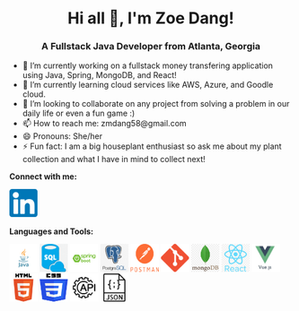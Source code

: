 <h1 align='center'>Hi all 👋, I'm Zoe Dang!</h1>

<h3 align='center'>A Fullstack Java Developer from Atlanta, Georgia</h3>

<ul>
        <li>🔭 I’m currently working on a fullstack money transfering application using Java, Spring, MongoDB, and React!</li>
        <li>🌱 I’m currently learning cloud services like AWS, Azure, and Goodle cloud.</li>
        <li>👯 I’m looking to collaborate on any project from solving a problem in our daily life or even a fun game :)</li>
        <li>📫 How to reach me: zmdang58@gmail.com</li>
        <li>😄 Pronouns: She/her</li>
        <li>⚡ Fun fact: I am a big houseplant enthusiast so ask me about my plant collection and what I have in mind to collect next!</li>
</ul>

<strong>Connect with me:</strong>
<p><a href="https://www.linkedin.com/in/zoe-dang/">
        <img src="linkedin.png" alt="LinkedIn" width="50" height="50">
</a></p>

<strong>Languages and Tools:</strong>
<p>
        <img src="/logos/java.jpeg" alt="LinkedIn" width="50" height="50">
        <img src="/logos/sql.png" alt="LinkedIn" width="50" height="50">
        <img src="/logos/springboot.png" alt="LinkedIn" width="50" height="50">
        <img src="/logos/postgres.png" alt="LinkedIn" width="50" height="50">
        <img src="/logos/postman.png" alt="LinkedIn" width="50" height="50">
        <img src="/logos/git.png" alt="LinkedIn" width="50" height="50">
        <img src="/logos/mongo.png" alt="LinkedIn" width="50" height="50">
        <img src="/logos/react.png" alt="LinkedIn" width="50" height="50">
        <img src="/logos/vue.jpeg" alt="LinkedIn" width="50" height="50">
        <img src="/logos/html.png" alt="LinkedIn" width="50" height="50">
        <img src="/logos/css.png" alt="LinkedIn" width="50" height="50">
        <img src="/logos/api.png" alt="LinkedIn" width="50" height="50">
        <img src="/logos/json.png" alt="LinkedIn" width="50" height="50">
</p>
